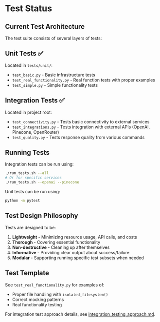 # Test Status

## Current Test Architecture

The test suite consists of several layers of tests:

## Unit Tests ✅
Located in `tests/unit/`:
- `test_basic.py` - Basic infrastructure tests
- `test_real_functionality.py` - Real function tests with proper examples 
- `test_simple.py` - Simple functionality tests

## Integration Tests ✅
Located in project root:
- `test_connectivity.py` - Tests basic connectivity to external services
- `test_integrations.py` - Tests integration with external APIs (OpenAI, Pinecone, OpenRouter)
- `test_quality.py` - Tests response quality from various commands

## Running Tests

Integration tests can be run using:
```bash
./run_tests.sh --all
# Or for specific services
./run_tests.sh --openai --pinecone
```

Unit tests can be run using:
```bash
python -m pytest
```

## Test Design Philosophy

Tests are designed to be:
1. **Lightweight** - Minimizing resource usage, API calls, and costs
2. **Thorough** - Covering essential functionality
3. **Non-destructive** - Cleaning up after themselves
4. **Informative** - Providing clear output about success/failure
5. **Modular** - Supporting running specific test subsets when needed

## Test Template

See `test_real_functionality.py` for examples of:
- Proper file handling with `isolated_filesystem()`
- Correct mocking patterns
- Real functionality testing

For integration test approach details, see [integration_testing_approach.md](/docs/development/integration_testing_approach.md).